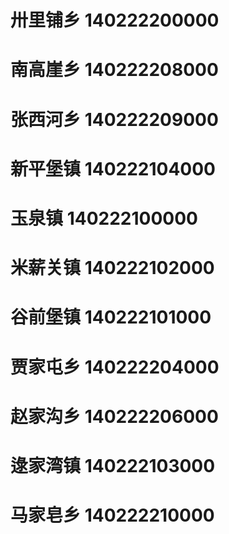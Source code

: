 # 卅里铺乡 140222200000
# 南高崖乡 140222208000
# 张西河乡 140222209000
# 新平堡镇 140222104000
# 玉泉镇 140222100000
# 米薪关镇 140222102000
# 谷前堡镇 140222101000
# 贾家屯乡 140222204000
# 赵家沟乡 140222206000
# 逯家湾镇 140222103000
# 马家皂乡 140222210000
